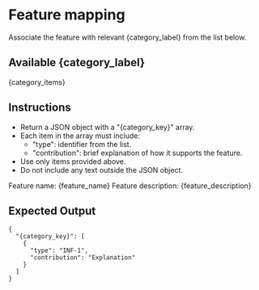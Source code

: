 # Feature mapping

Associate the feature with relevant {category_label} from the list below.

## Available {category_label}
{category_items}

## Instructions
- Return a JSON object with a "{category_key}" array.
- Each item in the array must include:
  - "type": identifier from the list.
  - "contribution": brief explanation of how it supports the feature.
- Use only items provided above.
- Do not include any text outside the JSON object.

Feature name: {feature_name}
Feature description: {feature_description}

## Expected Output
```
{
  "{category_key}": [
    {
      "type": "INF-1",
      "contribution": "Explanation"
    }
  ]
}
```
